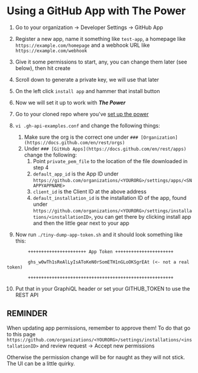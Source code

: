 # Using a GitHub App with The Power

1. Go to your organization -> Developer Settings -> GitHub App

2. Register a new app, name it something like `test-app`, a homepage like `https://example.com/homepage` and a webhook URL like `https://example.com/webhook`

3. Give it some permissions to start, any, you can change them later (see below), then hit create

4. Scroll down to generate a private key, we will use that later

5. On the left click `install app` and hammer that install button

6. Now we will set it up to work with ___The Power___

7. Go to your cloned repo where you've [set up the power](docs/setup.md)

8. `vi .gh-api-examples.conf` and change the following things:
	1. Make sure the org is the correct one under `### [Organization](https://docs.github.com/en/rest/orgs)`
	2. Under `### [GitHub Apps](https://docs.github.com/en/rest/apps)` change the following:
		1. Point `private_pem_file` to the location of the file downloaded in step 4
		2. `default_app_id` is the App ID under `https://github.com/organizations/<YOURORG>/settings/apps/<SNAPPYAPPNAME>`
		3. `client_id` is the Client ID at the above address
		4. `default_installation_id` is the installation ID of the app, found under `https://github.com/organizations/<YOURORG>/settings/installations/<installationID>`, you can get there by clicking install app and then the little gear next to your app

9. Now run `./tiny-dump-app-token.sh` and it should look something like this:

```
		++++++++++++++++++++++ App Token ++++++++++++++++++++++
		
		ghs_w0wTh1sReAlLyIsAToKeN0rSomETH1nGLoOKSgrEAt (<- not a real token)
		
		+++++++++++++++++++++++++++++++++++++++++++++++++++++++
```

10. Put that in your GraphiQL header or set your GITHUB_TOKEN to use the REST API

## REMINDER

When updating app permissions, remember to approve them! To do that go to this page `https://github.com/organizations/<YOURORG>/settings/installations/<installationID>` and review request -> Accept new permissions

Otherwise the permission change will be for naught as they will not stick. The UI can be a little quirky.
